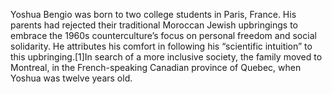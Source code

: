 Yoshua Bengio was born to two college students in Paris, France. His parents had rejected their traditional Moroccan Jewish upbringings to embrace the 1960s counterculture’s focus on personal freedom and social solidarity.  He attributes his comfort in following his “scientific intuition” to this upbringing.[1]In search of a more inclusive society, the family moved to Montreal, in the French-speaking Canadian province of Quebec, when Yoshua was twelve years old.